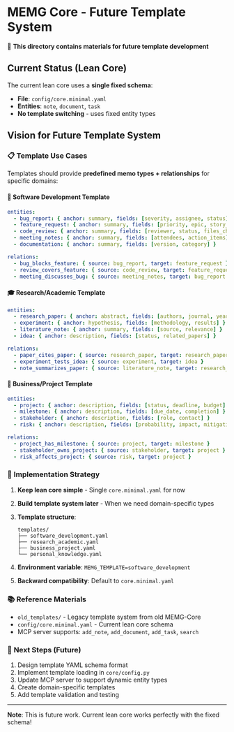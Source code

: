 # MEMG Core - Future Template System

🚧 **This directory contains materials for future template development**

## Current Status (Lean Core)

The current lean core uses a **single fixed schema**:
- **File**: `config/core.minimal.yaml`
- **Entities**: `note`, `document`, `task`
- **No template switching** - uses fixed entity types

## Vision for Future Template System

### 📋 **Template Use Cases**

Templates should provide **predefined memo types + relationships** for specific domains:

#### 🏢 **Software Development Template**
```yaml
entities:
  - bug_report: { anchor: summary, fields: [severity, assignee, status] }
  - feature_request: { anchor: summary, fields: [priority, epic, story_points] }
  - code_review: { anchor: summary, fields: [reviewer, status, files_changed] }
  - meeting_notes: { anchor: summary, fields: [attendees, action_items] }
  - documentation: { anchor: summary, fields: [version, category] }

relations:
  - bug_blocks_feature: { source: bug_report, target: feature_request }
  - review_covers_feature: { source: code_review, target: feature_request }
  - meeting_discusses_bug: { source: meeting_notes, target: bug_report }
```

#### 🎓 **Research/Academic Template**
```yaml
entities:
  - research_paper: { anchor: abstract, fields: [authors, journal, year] }
  - experiment: { anchor: hypothesis, fields: [methodology, results] }
  - literature_note: { anchor: summary, fields: [source, relevance] }
  - idea: { anchor: description, fields: [status, related_papers] }

relations:
  - paper_cites_paper: { source: research_paper, target: research_paper }
  - experiment_tests_idea: { source: experiment, target: idea }
  - note_summarizes_paper: { source: literature_note, target: research_paper }
```

#### 💼 **Business/Project Template**
```yaml
entities:
  - project: { anchor: description, fields: [status, deadline, budget] }
  - milestone: { anchor: description, fields: [due_date, completion] }
  - stakeholder: { anchor: description, fields: [role, contact] }
  - risk: { anchor: description, fields: [probability, impact, mitigation] }

relations:
  - project_has_milestone: { source: project, target: milestone }
  - stakeholder_owns_project: { source: stakeholder, target: project }
  - risk_affects_project: { source: risk, target: project }
```

### 🔧 **Implementation Strategy**

1. **Keep lean core simple** - Single `core.minimal.yaml` for now
2. **Build template system later** - When we need domain-specific types
3. **Template structure**:
   ```
   templates/
   ├── software_development.yaml
   ├── research_academic.yaml
   ├── business_project.yaml
   └── personal_knowledge.yaml
   ```

4. **Environment variable**: `MEMG_TEMPLATE=software_development`
5. **Backward compatibility**: Default to `core.minimal.yaml`

### 📚 **Reference Materials**

- `old_templates/` - Legacy template system from old MEMG-Core
- `config/core.minimal.yaml` - Current lean core schema
- MCP server supports: `add_note`, `add_document`, `add_task`, `search`

### 🎯 **Next Steps (Future)**

1. Design template YAML schema format
2. Implement template loading in `core/config.py`
3. Update MCP server to support dynamic entity types
4. Create domain-specific templates
5. Add template validation and testing

---

**Note**: This is future work. Current lean core works perfectly with the fixed schema!
